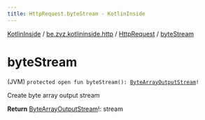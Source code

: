 ```yaml
---
title: HttpRequest.byteStream - KotlinInside
---
```


[KotlinInside](../../index.html) / [be.zvz.kotlininside.http](../index.html) / [HttpRequest](index.html) / [byteStream](./byte-stream.html)

# byteStream

(JVM) `protected open fun byteStream(): `[`ByteArrayOutputStream`](https://docs.oracle.com/javase/7/docs/api/java/io/ByteArrayOutputStream.html)`!`

Create byte array output stream

**Return**
[ByteArrayOutputStream](https://docs.oracle.com/javase/7/docs/api/java/io/ByteArrayOutputStream.html)!: stream

